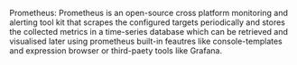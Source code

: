 Prometheus: Prometheus is an open-source cross platform monitoring and alerting tool kit that scrapes the configured targets periodically and stores the collected metrics in a time-series database which can be retrieved and visualised later using prometheus built-in feautres like console-templates and expression browser or third-paety tools like Grafana.
